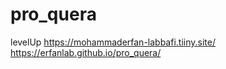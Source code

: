 # pro_quera
levelUp
https://mohammaderfan-labbafi.tiiny.site/
https://erfanlab.github.io/pro_quera/
